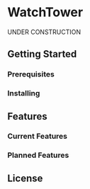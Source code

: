 # WatchTower
UNDER CONSTRUCTION

## Getting Started


### Prerequisites

 
 
### Installing


## Features



### Current Features


### Planned Features


## License


